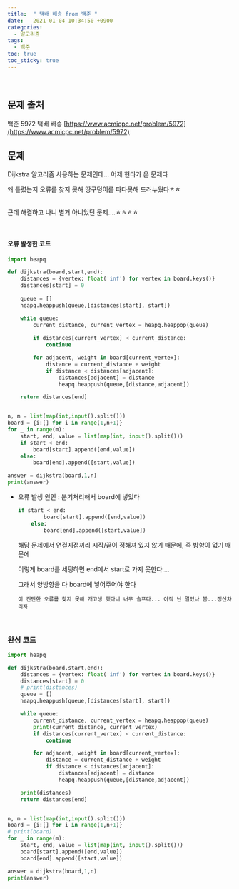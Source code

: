 ```yaml
---
title:  " 택배 배송 from 백준 "
date:   2021-01-04 10:34:50 +0900
categories: 
  - 알고리즘
tags:
  - 백준
toc: true
toc_sticky: true
---
```


<br>

## 문제 출처

백준 5972 택배 배송
[https://www.acmicpc.net/problem/5972](https://www.acmicpc.net/problem/5972)
<br>

## 문제

Dijkstra 알고리즘 사용하는 문제인데... 어제 현타가 온 문제다

왜 틀렸는지 오류를 찾지 못해 땅구덩이를 파다못해 드러누웠다ㅎㅎ

<br>근데 해결하고 나니 별거 아니었던 문제....ㅎㅎㅎㅎ

<br>

#### 오류 발생한 코드

```python
import heapq

def dijkstra(board,start,end):
    distances = {vertex: float('inf') for vertex in board.keys()}
    distances[start] = 0
    
    queue = []
    heapq.heappush(queue,[distances[start], start])

    while queue:
        current_distance, current_vertex = heapq.heappop(queue)
        
        if distances[current_vertex] < current_distance:
            continue

        for adjacent, weight in board[current_vertex]:
            distance = current_distance + weight
            if distance < distances[adjacent]:
                distances[adjacent] = distance
                heapq.heappush(queue,[distance,adjacent])

    return distances[end]


n, m = list(map(int,input().split()))
board = {i:[] for i in range(1,n+1)}
for _ in range(m):
    start, end, value = list(map(int, input().split()))
    if start < end:
        board[start].append([end,value])
    else:
        board[end].append([start,value])

answer = dijkstra(board,1,n)
print(answer)
```

- 오류 발생 원인 : 분기처리해서 board에 넣었다

  ```python
  if start < end:
          board[start].append([end,value])
      else:
          board[end].append([start,value])
  ```

  해당 문제에서 연결지점끼리 시작/끝이 정해져 있지 않기 때문에, 즉 방향이 없기 때문에

  이렇게 board를 세팅하면 end에서 start로 가지 못한다....

  그래서 양방향을 다 board에 넣어주어야 한다

  ``이 간단한 오류를 찾지 못해 개고생 했다니 너무 슬프다... 아직 난 멀었나 봄...정신차리자``

<br>

### 완성 코드

```python
import heapq

def dijkstra(board,start,end):
    distances = {vertex: float('inf') for vertex in board.keys()}
    distances[start] = 0
    # print(distances)
    queue = []
    heapq.heappush(queue,[distances[start], start])

    while queue:
        current_distance, current_vertex = heapq.heappop(queue)
        print(current_distance, current_vertex)
        if distances[current_vertex] < current_distance:
            continue

        for adjacent, weight in board[current_vertex]:
            distance = current_distance + weight
            if distance < distances[adjacent]:
                distances[adjacent] = distance
                heapq.heappush(queue,[distance,adjacent])

    print(distances)
    return distances[end]


n, m = list(map(int,input().split()))
board = {i:[] for i in range(1,n+1)}
# print(board)
for _ in range(m):
    start, end, value = list(map(int, input().split()))
    board[start].append([end,value])
    board[end].append([start,value])

answer = dijkstra(board,1,n)
print(answer)
```
